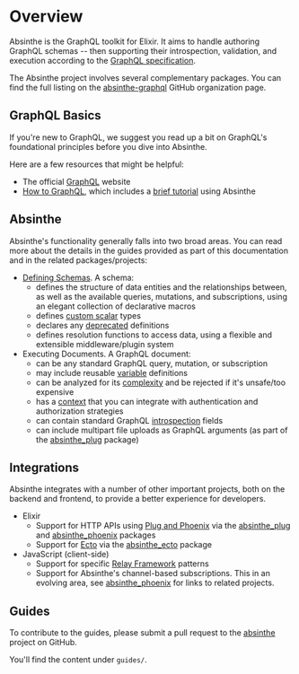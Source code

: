 # Overview

Absinthe is the GraphQL toolkit for Elixir. It aims to handle authoring GraphQL schemas -- then supporting their introspection, validation, and execution according to the [GraphQL specification](https://facebook.github.io/graphql/).

The Absinthe project involves several complementary packages. You can find the full listing on the [absinthe-graphql](https://github.com/absinthe-graphql) GitHub organization page.

## GraphQL Basics

If you're new to GraphQL, we suggest you read up a bit on GraphQL's foundational principles before you dive into Absinthe.

Here are a few resources that might be helpful:

- The official [GraphQL](http://graphql.org/) website
- [How to GraphQL](https://www.howtographql.com/), which includes a [brief tutorial](https://www.howtographql.com/graphql-elixir/0-introduction/) using Absinthe

## Absinthe

Absinthe's functionality generally falls into two broad areas. You can read more about the details in the guides provided as part of this documentation and in the related packages/projects:

* [Defining Schemas](writing-schemas.html). A schema:
  * defines the structure of data entities and the relationships between, as well as the available queries, mutations, and subscriptions, using an elegant collection of declarative macros
  * defines [custom scalar](custom-scalars.html) types
  * declares any [deprecated](deprecation.html) definitions
  * defines resolution functions to access data, using a flexible and extensible middleware/plugin system
* Executing Documents. A GraphQL document:
  * can be any standard GraphQL query, mutation, or subscription
  * may include reusable [variable](variables.html) definitions
  * can be analyzed for its [complexity](complexity-analysis.html) and be rejected if it's unsafe/too expensive
  * has a [context](context-and-authentication.html) that you can integrate with authentication and authorization strategies
  * can contain standard GraphQL [introspection](introspection.html) fields
  * can include multipart file uploads as GraphQL arguments (as part of the [absinthe_plug](https://hex.pm/packages/absinthe_plug) package)

## Integrations

Absinthe integrates with a number of other important projects, both on the backend and frontend, to provide a better experience for developers.

* Elixir
  * Support for HTTP APIs using [Plug and Phoenix](plug-phoenix.html) via the [absinthe_plug](https://hex.pm/packages/absinthe_plug) and [absinthe_phoenix](https://hex.pm/packages/absinthe_phoenix) packages
  * Support for [Ecto](ecto-best-practices.html) via the [absinthe_ecto](https://hex.pm/packages/absinthe_ecto) package
* JavaScript (client-side)
  * Support for specific [Relay Framework](relay.html) patterns
  * Support for Absinthe's channel-based subscriptions. This in an evolving area, see [absinthe_phoenix](https://github.com/absinthe-graphql/absinthe_phoenix) for links to related projects.

## Guides

To contribute to the guides, please submit a pull request to the [absinthe](https://github.com/absinthe-graphql/absinthe) project on GitHub.

You'll find the content under `guides/`.
